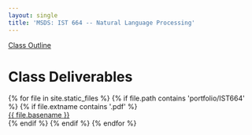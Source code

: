 ```yaml
---
layout: single
title: 'MSDS: IST 664 -- Natural Language Processing'
---
```


[Class Outline](https://danielcaraway.github.io/assets/portfolio/IST664/IST664_outline.md)

<div>
<h1> Class Deliverables </h1>
{% for file in site.static_files %}
    {% if file.path contains 'portfolio/IST664' %}
        {% if file.extname contains '.pdf' %}
            <div><a href="https://danielcaraway.github.io/{{ file.path }}">{{ file.basename }}</a></div>
        {% endif %}
    {% endif %}
{% endfor %}
</div>